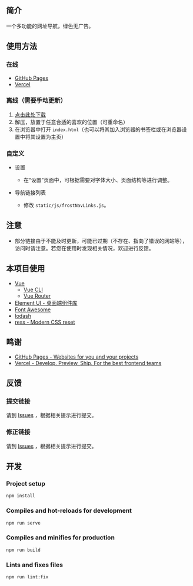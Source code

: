 ## 简介

一个多功能的网址导航，绿色无广告。

## 使用方法

### 在线

- [GitHub Pages](https://frost-zx.github.io/frost-navigation/)
- [Vercel](https://frost-navigation.vercel.app/)

### 离线（需要手动更新）

1. [点击此处下载](https://github.com/Frost-ZX/frost-navigation/archive/gh-pages.zip)
2. 解压，放置于任意合适的喜欢的位置（可重命名）
2. 在浏览器中打开 `index.html`（也可以将其加入浏览器的书签栏或在浏览器设置中将其设置为主页） 

### 自定义

- 设置

  - 在“设置”页面中，可根据需要对字体大小、页面结构等进行调整。

- 导航链接列表

  - 修改 `static/js/frostNavLinks.js`。

## 注意

- 部分链接由于不能及时更新，可能已过期（不存在、指向了错误的网站等），访问时请注意。若您在使用时发现相关情况，欢迎进行反馈。

## 本项目使用

- [Vue](https://vuejs.org/)
  - [Vue CLI](https://cli.vuejs.org/)
  - [Vue Router](https://router.vuejs.org/)
- [Element UI - 桌面端组件库](https://element.eleme.cn/)
- [Font Awesome](https://github.com/FortAwesome/Font-Awesome)
- [lodash](https://github.com/lodash/lodash)
- [ress - Modern CSS reset](https://github.com/filipelinhares/ress)

## 鸣谢

- [GitHub Pages - Websites for you and your projects](https://pages.github.com/)
- [Vercel - Develop. Preview. Ship. For the best frontend teams](https://vercel.com/)

## 反馈

### 提交链接

请到 [Issues](https://github.com/Frost-ZX/frost-navigation/issues) ，根据相关提示进行提交。

### 修正链接

请到 [Issues](https://github.com/Frost-ZX/frost-navigation/issues) ，根据相关提示进行提交。

## 开发

### Project setup

```
npm install
```

### Compiles and hot-reloads for development

```
npm run serve
```

### Compiles and minifies for production

```
npm run build
```

### Lints and fixes files

```
npm run lint:fix
```
